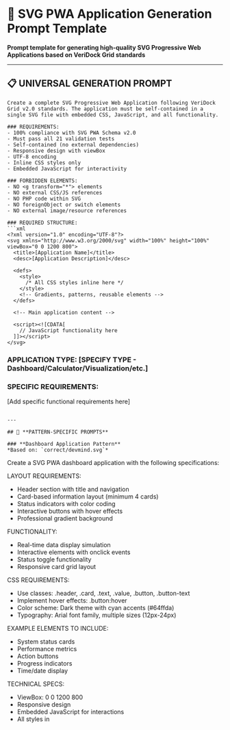 # 🚀 SVG PWA Application Generation Prompt Template

**Prompt template for generating high-quality SVG Progressive Web Applications based on VeriDock Grid standards**

---

## 📋 **UNIVERSAL GENERATION PROMPT**

```
Create a complete SVG Progressive Web Application following VeriDock Grid v2.0 standards. The application must be self-contained in a single SVG file with embedded CSS, JavaScript, and all functionality.

### REQUIREMENTS:
- 100% compliance with SVG PWA Schema v2.0
- Must pass all 21 validation tests
- Self-contained (no external dependencies)
- Responsive design with viewBox
- UTF-8 encoding
- Inline CSS styles only
- Embedded JavaScript for interactivity

### FORBIDDEN ELEMENTS:
- NO <g transform="*"> elements
- NO external CSS/JS references  
- NO PHP code within SVG
- NO foreignObject or switch elements
- NO external image/resource references

### REQUIRED STRUCTURE:
```xml
<?xml version="1.0" encoding="UTF-8"?>
<svg xmlns="http://www.w3.org/2000/svg" width="100%" height="100%" viewBox="0 0 1200 800">
  <title>[Application Name]</title>
  <desc>[Application Description]</desc>
  
  <defs>
    <style>
      /* All CSS styles inline here */
    </style>
    <!-- Gradients, patterns, reusable elements -->
  </defs>
  
  <!-- Main application content -->
  
  <script><![CDATA[
    // JavaScript functionality here
  ]]></script>
</svg>
```

### APPLICATION TYPE: [SPECIFY TYPE - Dashboard/Calculator/Visualization/etc.]

### SPECIFIC REQUIREMENTS:
[Add specific functional requirements here]
```

---

## 🎨 **PATTERN-SPECIFIC PROMPTS**

### **Dashboard Application Pattern**
*Based on: `correct/devmind.svg`*

```
Create a SVG PWA dashboard application with the following specifications:

LAYOUT REQUIREMENTS:
- Header section with title and navigation
- Card-based information layout (minimum 4 cards)
- Status indicators with color coding
- Interactive buttons with hover effects
- Professional gradient background

FUNCTIONALITY:
- Real-time data display simulation
- Interactive elements with onclick events
- Status toggle functionality
- Responsive card grid layout

CSS REQUIREMENTS:
- Use classes: .header, .card, .text, .value, .button, .button-text
- Implement hover effects: .button:hover
- Color scheme: Dark theme with cyan accents (#64ffda)
- Typography: Arial font family, multiple sizes (12px-24px)

EXAMPLE ELEMENTS TO INCLUDE:
- System status cards
- Performance metrics
- Action buttons
- Progress indicators
- Time/date display

TECHNICAL SPECS:
- ViewBox: 0 0 1200 800
- Responsive design
- Embedded JavaScript for interactions
- All styles in <defs><style> section
```

### **Interactive Calculator Pattern**
*Based on: `correct/test_svg_calculator.svg`*

```
Create a SVG PWA calculator application with the following specifications:

LAYOUT REQUIREMENTS:
- Display screen at top (showing results)
- 4x4 button grid for numbers and operators
- Clear and equals buttons prominently placed
- Compact 300x400 viewport

FUNCTIONALITY:
- Basic arithmetic operations (+, -, *, /)
- Number input handling (0-9)
- Clear function (C)
- Equals calculation (=)
- Error handling for division by zero

CSS REQUIREMENTS:
- Button gradients with hover effects
- Different styling for numbers vs operators
- Display screen with readable font
- Professional color scheme

JAVASCRIPT REQUIREMENTS:
- State management for current operation
- Event handlers for all buttons
- Calculation logic implementation
- Display update functions

TECHNICAL SPECS:
- ViewBox: 0 0 300 400
- All buttons clickable with onclick events
- Gradient definitions in <defs>
- Embedded CDATA JavaScript section
```

### **Data Visualization Pattern**
*Based on: `correct/example.svg`*

```
Create a SVG PWA data visualization application with the following specifications:

LAYOUT REQUIREMENTS:
- Chart/graph display area
- Legend and labels
- Data summary cards
- Interactive elements for data exploration

FUNCTIONALITY:
- Visual data representation (bars, lines, or pie charts)
- Interactive hover effects
- Data filtering/selection
- Animated transitions

METADATA REQUIREMENTS:
- Dublin Core RDF metadata section
- Embedded JSON data store
- Title and description elements
- Version and format information

TECHNICAL SPECS:
- ViewBox: 0 0 1200 800
- Rich metadata in <metadata> section
- Data embedded in SVG structure
- Professional visualization styling
```

---

## 🔧 **VALIDATION CHECKLIST PROMPT**

```
After generating the SVG PWA application, ensure it meets these criteria:

STRUCTURE VALIDATION:
□ XML declaration with UTF-8 encoding
□ SVG root element with proper namespaces  
□ viewBox attribute present
□ width and height defined
□ title and desc elements included

STYLE VALIDATION:
□ All CSS in <defs><style> section
□ No external CSS references
□ Proper class naming conventions
□ Responsive design principles

FUNCTIONALITY VALIDATION:
□ JavaScript in <script><![CDATA[...]]></script>
□ No external JS dependencies
□ Interactive elements with event handlers
□ Error handling implemented

COMPLIANCE VALIDATION:
□ No <g transform="*"> elements
□ No forbidden elements (foreignObject, switch)
□ No external resource references
□ UTF-8 encoding throughout
□ File size under 1MB

TESTING VALIDATION:
□ Must pass: php validator/index.php generated-app.svg
□ Required: 21/21 tests passing (100%)
□ Browser compatibility verified
□ PWA functionality confirmed
```

---

## 📝 **CUSTOM APPLICATION PROMPTS**

### **Business App Template**
```
Create a SVG PWA [BUSINESS_TYPE] application for [SPECIFIC_USE_CASE]:

BUSINESS REQUIREMENTS:
- [List specific business functions]
- [Data management needs]
- [User interaction requirements]
- [Reporting/analytics needs]

TARGET USERS:
- [Primary user type]
- [User expertise level]
- [Usage context]

BRANDING:
- Color scheme: [Specify colors]
- Typography: [Font preferences]
- Visual style: [Modern/classic/minimal]

INTEGRATION:
- PHP backend compatibility
- Data persistence needs
- API integration requirements
```

### **Educational Tool Template**
```
Create a SVG PWA educational tool for [SUBJECT/TOPIC]:

LEARNING OBJECTIVES:
- [Primary learning goal]
- [Secondary objectives]
- [Skill development targets]

INTERACTIVITY:
- [Types of user interactions]
- [Feedback mechanisms]
- [Progress tracking]

CONTENT STRUCTURE:
- [Information presentation]
- [Exercise/practice areas]
- [Assessment components]

ACCESSIBILITY:
- Clear visual hierarchy
- Readable fonts and colors
- Intuitive navigation
- Error prevention/correction
```

---

## 🚀 **USAGE EXAMPLES**

### Example 1: E-commerce Dashboard
```
Create a SVG PWA e-commerce dashboard application following VeriDock Grid standards:

- Sales overview cards showing revenue, orders, customers
- Interactive charts for monthly trends
- Status indicators for inventory levels
- Quick action buttons for common tasks
- Real-time order notifications simulation
- Dark theme with professional styling
- Responsive layout for 1200x800 viewport
```

### Example 2: Time Tracking Tool
```
Create a SVG PWA time tracking application:

- Start/stop timer with visual countdown
- Project selection dropdown
- Time log display with edit capabilities
- Daily/weekly summary cards
- Export functionality simulation
- Modern flat design with color coding
- All functionality embedded in single SVG
```

---

## 🔍 **QUALITY ASSURANCE**

### **Post-Generation Validation**
```bash
# Test generated application
php validator/index.php generated-app.svg

# Expected result: 21/21 tests passing (100%)
# Any failure requires correction
```

### **Manual Review Checklist**
- [ ] Opens correctly in browsers (Chrome, Firefox, Safari)
- [ ] All interactive elements respond to clicks
- [ ] Styles render consistently
- [ ] JavaScript functions without errors
- [ ] Content is readable and well-organized
- [ ] Responsive behavior works properly

---

## 📚 **REFERENCE MATERIALS**

### **Gold Standard Examples**
- **Dashboard:** `correct/devmind.svg` (21/21 tests ✅)
- **Calculator:** `correct/test_svg_calculator.svg` (21/21 tests ✅)  
- **Visualization:** `correct/example.svg` (21/21 tests ✅)

### **Schema Reference**
- **Current Schema:** `validator/svg-pwa-schema-v2.json`
- **Validation Rules:** 21 comprehensive tests
- **Technical Standards:** 100% compliance required

### **Development Tools**
- **CLI Validator:** `php validator/index.php [file.svg]`
- **Web Interface:** `validator/index.html`
- **Documentation:** `README-V2.md`

---

**© 2024 VeriDock Grid v2.0 - SVG PWA Generation Framework**
